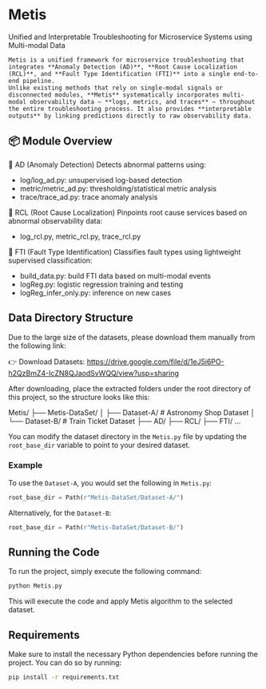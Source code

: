 # Metis

Unified and Interpretable Troubleshooting for Microservice Systems using Multi-modal Data

```
Metis is a unified framework for microservice troubleshooting that integrates **Anomaly Detection (AD)**, **Root Cause Localization (RCL)**, and **Fault Type Identification (FTI)** into a single end-to-end pipeline.
Unlike existing methods that rely on single-modal signals or disconnected modules, **Metis** systematically incorporates multi-modal observability data — **logs, metrics, and traces** — throughout the entire troubleshooting process. It also provides **interpretable outputs** by linking predictions directly to raw observability data.
```


## 📦 Module Overview
🔸 AD (Anomaly Detection)
Detects abnormal patterns using:
- log/log_ad.py: unsupervised log-based detection
- metric/metric_ad.py: thresholding/statistical metric analysis
- trace/trace_ad.py: trace anomaly analysis

🔸 RCL (Root Cause Localization)
Pinpoints root cause services based on abnormal observability data:
- log_rcl.py, metric_rcl.py, trace_rcl.py

🔸 FTI (Fault Type Identification)
Classifies fault types using lightweight supervised classification:
- build_data.py: build FTI data based on multi-modal events
- logReg.py: logistic regression training and testing
- logReg_infer_only.py: inference on new cases


## Data Directory Structure

Due to the large size of the datasets, please download them manually from the following link:

👉 Download Datasets: https://drive.google.com/file/d/1eJ5i6PO-h2QzBmZ4-IcZN8QJaodSvWQQ/view?usp=sharing

After downloading, place the extracted folders under the root directory of this project, so the structure looks like this:

Metis/
├── Metis-DataSet/
│   ├── Dataset-A/          # Astronomy Shop Dataset
│   └── Dataset-B/          # Train Ticket Dataset
├── AD/
├── RCL/
├── FTI/
...


You can modify the dataset directory in the `Metis.py` file by updating the `root_base_dir` variable to point to your desired dataset.

### Example

To use the `Dataset-A`, you would set the following in `Metis.py`:

```python
root_base_dir = Path(r"Metis-DataSet/Dataset-A/")
```

Alternatively, for the `Dataset-B`:

```python
root_base_dir = Path(r"Metis-DataSet/Dataset-B/")
```

## Running the Code

To run the project, simply execute the following command:

```bash
python Metis.py
```

This will execute the code and apply Metis algorithm to the selected dataset.



## Requirements

Make sure to install the necessary Python dependencies before running the project. You can do so by running:

```bash
pip install -r requirements.txt
```